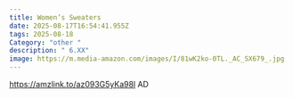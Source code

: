```yaml
---
title: Women’s Sweaters
date: 2025-08-17T16:54:41.955Z
tags: 2025-08-18
Category: "other "
description: " 6.XX"
image: https://m.media-amazon.com/images/I/81wK2ko-0TL._AC_SX679_.jpg
---
```

https://amzlink.to/az093G5yKa98l    AD